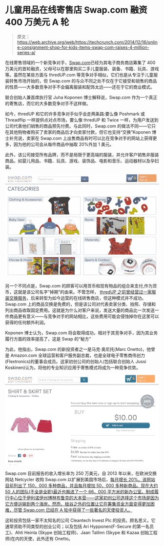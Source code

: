# 儿童用品在线寄售店 Swap.com 融资 400 万美元 A 轮 

> 原文：<https://web.archive.org/web/https://techcrunch.com/2014/12/16/online-consignment-shop-for-kids-items-swap-com-raises-4-million-series-a/>

在线寄售领域的一个新竞争对手，[Swap.com](https://web.archive.org/web/20230112023425/http://www.swap.com/)已经为其电子商务商店筹集了 400 万美元的首轮融资，父母可以在那里购买二手儿童服装、装备、书籍、玩具、游戏等。虽然在某些方面与 thredUP.com 等竞争对手相似，它们也是从专注于儿童服装转售市场开始的，但 Swap.com 的与众不同之处不仅在于它接受和销售的商品的性质——大多数竞争对手不会偏离服装和配饰太远——还在于它的商业模式。

联合创始人兼首席执行官 Juha Koponen 博士解释说，Swap.com 作为一个真正的寄售店，而它的大多数竞争对手不这样做。

如今，thredUP 和它的许多竞争对手似乎会走两条路:要么像 Poshmark 或 Threadflip 一样提供点对点市场，要么像 thredUP 和 Twice 一样，为用户发送到公司代表他们销售的商品预先付费。与此同时，Swap.com 的做法不同——它只在其他购物者购买了卖家的商品后才向卖家付款，但它也支持“交换”Koponen 博士补充说，卖家在 Swap.com 上出售商品有时可以比在竞争对手的网站上获得更多，因为他的公司会从每件商品中抽取 20%外加 1 美元。

此外，该公司接受所有品牌，而不是局限于更高端的服装，并允许客户销售非服装商品，如婴儿用品、书籍、玩具、游戏、装饰品、电影和音乐、运动器材以及孕妇装。

![Screen Shot 2014-12-16 at 1.33.42 PM](img/71ea363a9e6c666e2ea6541e64464152.png)

另一个不同点是，Swap.com 的顾客可以用货币和现有物品的组合来支付,作为货币，这就是该公司名字“掉期”的由来。不管怎样， [thredUP 之前曾经营过一家服装交换服务](https://web.archive.org/web/20230112023425/https://techcrunch.com/2012/03/08/thredup-shuts-down-kids-clothes-swapping-service-in-favor-of-online-consignment/)，后来转型为如今运营的在线转售商店，但这种模式并不成功。Swap.com 上的商品交换是免费的，但是该公司对代表卖家分类、拍照、存储和列出商品收取固定费用。这就是为什么对客户来说，发送大量的商品比一次发送一件商品更有意义——与竞争对手的网站相比，这些费用可能会侵蚀掉你在这里可以获得的任何额外利润。

Koponen 博士认为，Swap.com 将会取得成功，相对于其竞争对手，因为其业务履行方面的效率提高了，这是 Swap 的“秘方”

为此，他指出，Swap.com 的新投资者之一是马克·奥尼托(Marc Onetto)，他曾是 Amazon.com 全球运营和客户服务副总裁，也是全球电子零售商伟创力(Flextronics)的董事会成员。这家初创公司的创始人(包括联合创始人 Jussi Koskinen)认为，将他的专业知识应用于寄售模式将成为一种竞争优势。

![Screen Shot 2014-12-16 at 1.28.42 PM](img/429533a57308efc2bd10cb7f9f87c367.png)

Swap.com 目前报告的收入增长率为 250 万美元，自 2013 年以来，在欧洲交换网站 Netcycler 收购 Swap.com 以扩展到美国市场后，[每月增长 20%。该网站目前列出了 150，000 多种商品，并且每月增加 50，000 多种新商品。现在大约 50 人的团队(不全是全职)最近也搬进了一个 66，000 平方米的新办公室。制成履行中心位于伊利诺伊州博林布鲁克的大本营——这家初创公司选择这个市场是因为它方便运输到两个海岸。然而，硅谷之外的位置让它在筹集资金方面变得更加困难，尽管 Swap.com 已经在 A 轮中获得了一些著名的天使投资人。](https://web.archive.org/web/20230112023425/https://techcrunch.com/2012/11/02/european-swapping-site-netcycler-confirms-acquisition-of-u-s-rival-swap-com-launches-new-service-for-parents-to-offload-kids-kit/)

这轮投资包括一家不太知名的公司 Cleantech Invest Plc 的投资。顾名思义，它通常资助不同类型的创业公司；以及包括 Ari Hypponen(F-Secure 的第一名员工)、Ahti Heinla (Skype 创始工程师)、Jaan Tallinn (Skype 和 Kazaa 创始工程师)在内的天使，此外还有 Onetto。